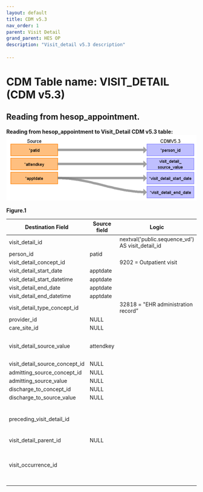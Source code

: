 ```yaml
---
layout: default
title: CDM v5.3
nav_order: 1
parent: Visit Detail
grand_parent: HES OP
description: "Visit_detail v5.3 description"

---
```



# CDM Table name: VISIT_DETAIL (CDM v5.3)

## Reading from hesop_appointment.

**Reading from hesop_appointment to Visit_Detail CDM v5.3 table:**
![](../images/image3.12.png)

**Figure.1**

| Destination Field | Source field | Logic | Comment field |
| --- | --- | --- | --- |
| visit_detail_id |  | nextval('public.sequence_vd') AS visit_detail_id |  	Autogenerate |
| person_id | patid |  | |
| visit_detail_concept_id |  | 9202 = Outpatient visit |  |
| visit_detail_start_date | apptdate | |  |
| visit_detail_start_datetime | apptdate | |  |
| visit_detail_end_date | apptdate | |  |
| visit_detail_end_datetime | apptdate | | |
| visit_detail_type_concept_id |  | 32818 = "EHR administration record” |  |
| provider_id | NULL|  | |
| care_site_id | NULL|  |  |
| visit_detail_source_value | attendkey | | This will allow us to retrieve visit_detail_id using attendkey. |
| visit_detail_source_concept_id |NULL  |  | |
| admitting_source_concept_id |NULL |  |  |
| admitting_source_value | NULL|  |  |
| discharge_to_concept_id |NULL |  |  |
| discharge_to_source_value |NULL  |  |  |
| preceding_visit_detail_id |  |  | Use patid + attendkey where to get the preceding visit_detail_id if any.|
| visit_detail_parent_id | NULL |  |  |
| visit_occurrence_id |  |  | Use Patid + attendkey to retrieve visit_occurrence_id from visit_occurrence |

